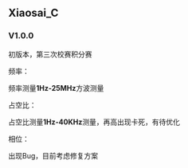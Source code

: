 ## Xiaosai_C

### V1.0.0

初版本，第三次校赛积分赛

频率：

频率测量**1Hz-25MHz**方波测量

占空比：

占空比测量**1Hz-40KHz**测量，再高出现卡死，有待优化

相位：

出现Bug，目前考虑修复方案

